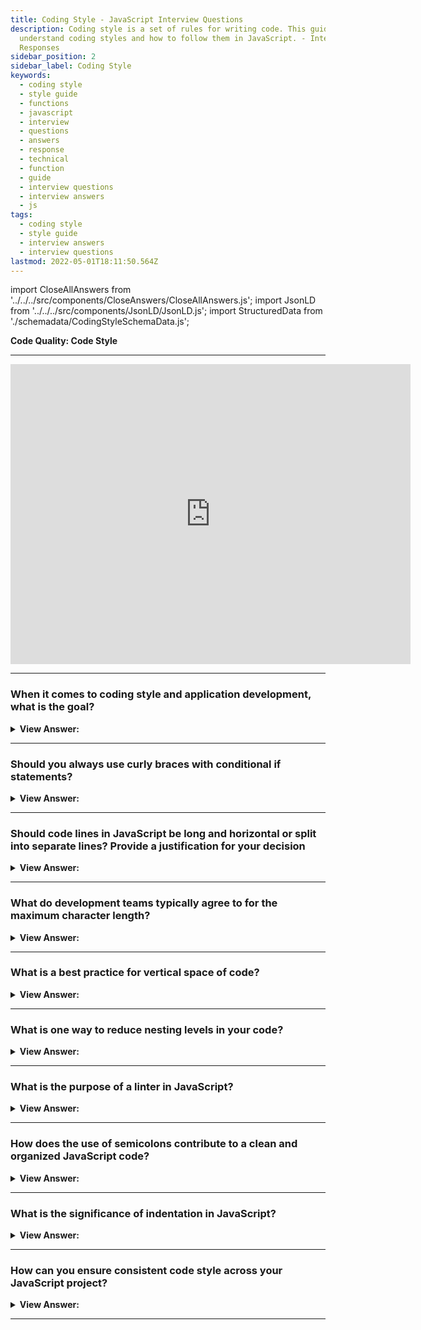```yaml
---
title: Coding Style - JavaScript Interview Questions
description: Coding style is a set of rules for writing code. This guide helps you to
  understand coding styles and how to follow them in JavaScript. - Interview
  Responses
sidebar_position: 2
sidebar_label: Coding Style
keywords:
  - coding style
  - style guide
  - functions
  - javascript
  - interview
  - questions
  - answers
  - response
  - technical
  - function
  - guide
  - interview questions
  - interview answers
  - js
tags:
  - coding style
  - style guide
  - interview answers
  - interview questions
lastmod: 2022-05-01T18:11:50.564Z
---
```


import CloseAllAnswers from '../../../src/components/CloseAnswers/CloseAllAnswers.js';
import JsonLD from '../../../src/components/JsonLD/JsonLD.js';
import StructuredData from './schemadata/CodingStyleSchemaData.js';

<JsonLD data={StructuredData} />

<head>
  <title>Code Style | JavaScript Frontend Phone Interview</title>
</head>

**Code Quality: Code Style**

---

<div class='videoWrapper'>
<iframe
    width="640"
    height="480"
    src="https://www.youtube.com/embed/Vxm6pST9wXE"
    frameborder="0"
    allow="autoplay; encrypted-media"
    allowfullscreen
>
</iframe>
</div>

---

<CloseAllAnswers />

### When it comes to coding style and application development, what is the goal?

<details>
  <summary><strong>View Answer:</strong></summary>
  <div>
  <div>
  <strong>Interview Response:</strong> The goal is to take a complex task and code it correctly and in a human-readable manner.
</div><div><br/>
  <strong>Technical Response:</strong> The goal of coding style and application development is to create maintainable, efficient, and readable code, ensuring optimal functionality, collaboration, and ease of understanding for developers and users alike.
</div>

<div></div><br />

:::note
Several code styling guides help programmers reach this goal.
:::

  </div>
</details>

---

### Should you always use curly braces with conditional if statements?

<details>
  <summary><strong>View Answer:</strong></summary>
  <div>
  <div><strong>Interview Response:</strong> Using curly braces with a conditional if statement is not required, but it's a best practice to improve readability and prevent errors.
</div><br />
  <div><strong className="codeExample">Code Example:</strong><br /><br />

  <div></div>

```js
// conditional if statement
if (n < 0) {
  console.log(`Power ${n} is not supported`);
} else {
  console.log(`Power ${n} is supported`);
}
```

  </div>
  </div>
</details>

---

### Should code lines in JavaScript be long and horizontal or split into separate lines? Provide a justification for your decision

<details>
  <summary><strong>View Answer:</strong></summary>
  <div>
  <div><strong>Interview Response:</strong> Code lines in JavaScript should be split into separate lines, ideally not exceeding 80 to 100 characters. This improves readability, reduces horizontal scrolling, and makes the code easier to understand and maintain. It is also a best practice.
</div><br />
  <div><strong className="codeExample">Code Example:</strong> Proper Implementation<br /><br />

  <div></div>

```js
// backtick quotes (`) allow splitting the string into multiple lines
let str = `
  ECMA International's TC39 is a group of JavaScript developers,
  implementers, academics, and more collaborating with the community
  to maintain and evolve the definition of JavaScript.
`;

// Conditional If statement variable conditions split in multiple lines
if (id === 123 && moonPhase === 'Waning Gibbous' && zodiacSign === 'Libra') {
  letTheSorceryBegin();
}
```

  </div>

:::note

A great example would be long paragraphs longer than 120 characters. We can use backticks to handle lines longer than 120 characters.

:::

  </div>
</details>

---

### What do development teams typically agree to for the maximum character length?

<details>
  <summary><strong>View Answer:</strong></summary>
  <div>
  <div><strong>Interview Response:</strong> In JavaScript, development teams typically agree on a maximum character length of 80 to 100 characters per line, as it strikes a balance between readability and efficient use of screen space while coding.
</div><br />
  <div><strong className="codeExample">Code Example:</strong> Proper Implementation<br /><br />

  <div></div>

```js
// backtick quotes (`) allow splitting the string into multiple lines
let str = `
  ECMA International's TC39 is a group of JavaScript developers,
  implementers, academics, and more collaborating with the community
  to maintain and evolve the definition of JavaScript.
`;
```

  </div>
  </div>
</details>

---

### What is a best practice for vertical space of code?

<details>
  <summary><strong>View Answer:</strong></summary>
  <div>
  <div><strong>Interview Response:</strong> A best practice for vertical space in JavaScript includes using blank lines to separate logical sections, function declarations, and blocks of related code, improving readability and code organization.
</div><br />
  <div><strong className="codeExample">Code Example:</strong><br /><br />

  <div></div>

```js
function pow(x, n) {
  let result = 1;
  //              <--
  for (let i = 0; i < n; i++) {
    result *= x;
  }
  //              <--
  return result;
}
```

  </div>
  </div>
</details>

---

### What is one way to reduce nesting levels in your code?

<details>
  <summary><strong>View Answer:</strong></summary>
  <div>
  <div><strong>Interview Response:</strong> One way to reduce nesting levels in JavaScript is to refactor nested if statements and loops by using early returns, switch statements, and function extraction to break down complex logic into smaller, simpler pieces.<br /><br />
  <strong>Here are some rules of thumb for reducing nesting in your code:</strong><br /><br />
  <ol>
    <li>Keep your conditional blocks brief. Keeping things local improves readability.</li>
    <li>Think about restructuring if your loops and branches are more than two layers deep.</li>
    <li>Consider separating layered logic into distinct functions. For example, you may write a function to handle each item instead of using a double nested loop to cycle through a list of objects containing a list (such as a protocol buffer with repeated fields).</li>
  </ol>
</div><br />
  <div><strong className="codeExample">The two constructs below are identical:</strong><br /><br />

  <div></div>

```js
function pow(x, n) {
  if (n < 0) {
    console.log("Negative 'n' not supported");
  } else {
    let result = 1;

    for (let i = 0; i < n; i++) {
      result *= x;
    }

    return result;
  }
}
```

  </div><br />
  <div><strong className="codeExample">This is proper way to avoid nesting:</strong><br /><br />

  <div></div>

```js
function pow(x, n) {
  if (n < 0) {
    console.log("Negative 'n' not supported");
    return;
  }

  let result = 1;

  for (let i = 0; i < n; i++) {
    result *= x;
  }

  return result;
}
```

  </div>
  </div>
</details>

---

### What is the purpose of a linter in JavaScript?

<details>
  <summary><strong>View Answer:</strong></summary>
  <div>
  <div><strong>Interview Response:</strong> A linter in JavaScript helps identify potential errors, enforce coding conventions, improve code quality, maintain consistency, and provide suggestions for best practices during development.
</div><br/>

:::note

The great thing about linters is that style-checking can also find bugs, like typos in variable or function names. Because of this feature, using a linter is recommended even if you do not want to stick to one particular code style.

:::

  </div>
</details>

---

### How does the use of semicolons contribute to a clean and organized JavaScript code?

<details>
  <summary><strong>View Answer:</strong></summary>
  <div>
  <div><strong>Interview Response:</strong> Semicolons help in maintaining a clean and organized code base, by explicitly indicating the end of a statement. This eliminates ambiguity and makes the code easier to read and understand.
</div>
  </div>
</details>

---

### What is the significance of indentation in JavaScript?

<details>
  <summary><strong>View Answer:</strong></summary>
  <div>
  <div><strong>Interview Response:</strong> Indentation is essential in JavaScript for improving code readability and maintainability. It helps to visually separate blocks of code, making it easier to understand the flow and structure of the program.
</div>
  </div>
</details>

---

### How can you ensure consistent code style across your JavaScript project?

<details>
  <summary><strong>View Answer:</strong></summary>
  <div>
  <div><strong>Interview Response:</strong> To ensure consistent code style across a project, you can use tools like ESLint or Prettier. These tools help to enforce a specific set of conventions and automatically format the code according to the predefined rules. Additionally, having a well-documented style guide and conducting regular code reviews can also help maintain consistency.
</div>
  </div>
</details>

---
